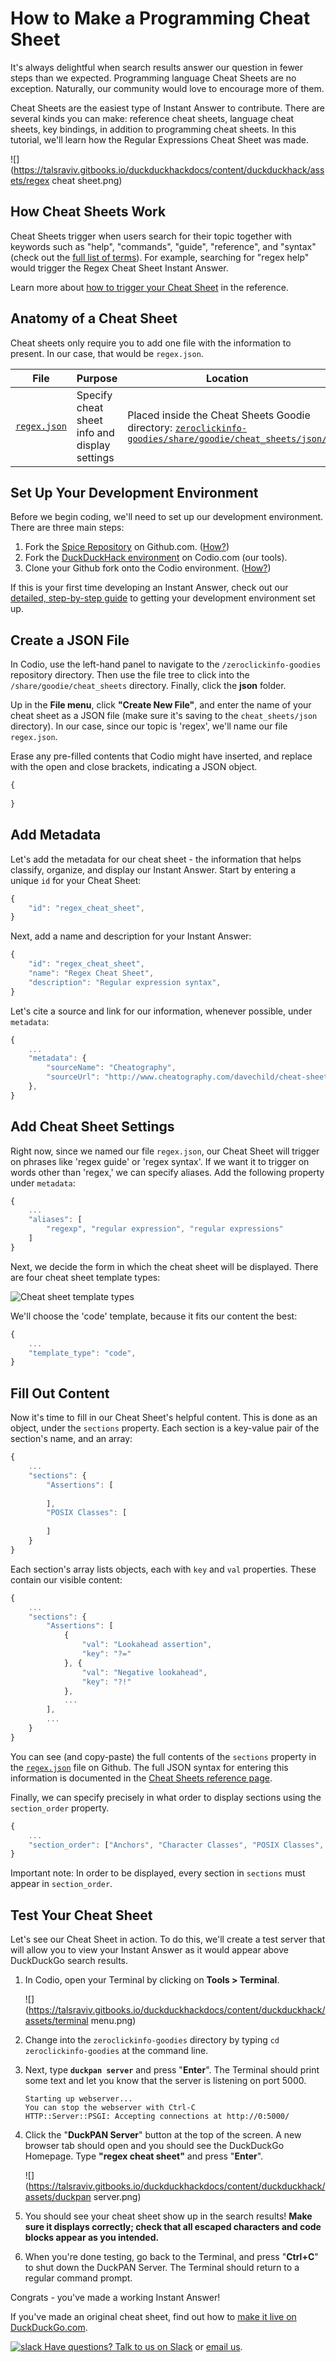 # How to Make a Programming Cheat Sheet

It's always delightful when search results answer our question in fewer steps than we expected. Programming language Cheat Sheets are no exception. Naturally, our community would love to encourage more of them.

Cheat Sheets are the easiest type of Instant Answer to contribute. There are several kinds you can make: reference cheat sheets, language cheat sheets, key bindings, in addition to programming cheat sheets. In this tutorial, we'll learn how the Regular Expressions Cheat Sheet was made. 

![](https://talsraviv.gitbooks.io/duckduckhackdocs/content/duckduckhack/assets/regex cheat sheet.png)

## How Cheat Sheets Work

Cheat Sheets trigger when users search for their topic together with keywords such as "help", "commands", "guide", "reference", and "syntax" (check out the [full list of terms](https://github.com/duckduckgo/zeroclickinfo-goodies/blob/master/lib/DDG/Goodie/CheatSheets.pm#L14)). For example, searching for "regex help" would trigger the Regex Cheat Sheet Instant Answer.

Learn more about [how to trigger your Cheat Sheet](https://talsraviv.gitbooks.io/duckduckhackdocs/content/duckduckhack/frontend-reference/cheat-sheet-reference.html#how-are-cheat-sheets-triggered) in the reference.

## Anatomy of a Cheat Sheet

Cheat sheets only require you to add one file with the information to present. In our case, that would be `regex.json`.

File | Purpose | Location
-----|---------|---------
[`regex.json`](https://github.com/duckduckgo/zeroclickinfo-goodies/blob/master/share/goodie/cheat_sheets/json/regex.json)|Specify cheat sheet info and display settings|Placed inside the Cheat Sheets Goodie directory: [`zeroclickinfo-goodies/share/goodie/cheat_sheets/json/`](https://github.com/duckduckgo/zeroclickinfo-goodies/blob/master/share/goodie/cheat_sheets/json/)

## Set Up Your Development Environment

Before we begin coding, we'll need to set up our development environment. There are three main steps:

1. Fork the [Spice Repository](https://github.com/duckduckgo/zeroclickinfo-spice) on Github.com. ([How?](https://talsraviv.gitbooks.io/duckduckhackdocs/content/duckduckhack/welcome/setup-dev-environment.html#1-fork-the-spice-repository-on-githubcom))
2. Fork the [DuckDuckHack environment](https://talsraviv.gitbooks.io/duckduckhackdocs/content/duckduckhack/welcome/setup-dev-environment.html#fork-the-duckduckhack-codio-machine) on Codio.com (our tools).
3. Clone your Github fork onto the Codio environment. ([How?](https://talsraviv.gitbooks.io/duckduckhackdocs/content/duckduckhack/welcome/setup-dev-environment.html#clone-your-github-repository-onto-your-codio-machine))

If this is your first time developing an Instant Answer, check out our [detailed, step-by-step guide](https://talsraviv.gitbooks.io/duckduckhackdocs/content/duckduckhack/welcome/setup-dev-environment.html) to getting your development environment set up.


## Create a JSON File

In Codio, use the left-hand panel to navigate to the `/zeroclickinfo-goodies` repository directory. Then use the file tree to click into the `/share/goodie/cheat_sheets` directory. Finally, click the **json** folder. 

Up in the **File menu**, click **"Create New File"**, and enter the name of your cheat sheet as a JSON file (make sure it's saving to the `cheat_sheets/json` directory). In our case, since our topic is 'regex', we'll name our file `regex.json`.

Erase any pre-filled contents that Codio might have inserted, and replace with the open and close brackets, indicating a JSON object.

```javascript
{
    
}
```

## Add Metadata

Let's add the metadata for our cheat sheet - the information that helps classify, organize, and display our Instant Answer. Start by entering a unique `id` for your Cheat Sheet:

```javascript
{
    "id": "regex_cheat_sheet",
}
```

Next, add a name and description for your Instant Answer:

```javascript
{
    "id": "regex_cheat_sheet",
    "name": "Regex Cheat Sheet",
    "description": "Regular expression syntax",
}
```

Let's cite a source and link for our information, whenever possible, under `metadata`:

```javascript
{
    ...
    "metadata": {
        "sourceName": "Cheatography",
        "sourceUrl": "http://www.cheatography.com/davechild/cheat-sheets/regular-expressions/"
    },
}
```

## Add Cheat Sheet Settings

Right now, since we named our file `regex.json`, our Cheat Sheet will trigger on phrases like 'regex guide' or 'regex syntax'. If we want it to trigger on words other than 'regex,' we can specify aliases. Add the following property under `metadata`:

```javascript
{
	...
	"aliases": [
	    "regexp", "regular expression", "regular expressions"
	]
}
```

Next, we decide the form in which the cheat sheet will be displayed. There are four cheat sheet template types:

![Cheat sheet template types](https://talsraviv.gitbooks.io/duckduckhackdocs/content/duckduckhack/assets/cheatsheet-template-types.png)

We'll choose the 'code' template, because it fits our content the best:

```javascript
{
	...
	"template_type": "code",
}
```

## Fill Out Content

Now it's time to fill in our Cheat Sheet's helpful content. This is done as an object, under the `sections` property. Each section is a key-value pair of the section's name, and an array:

```javascript
{
	...
	"sections": {
	    "Assertions": [
    
	    ],
	    "POSIX Classes": [
    
	    ]
	}
}
```

Each section's array lists objects, each with `key` and `val` properties. These contain our visible content:

```javascript
{
	...
	"sections": {
	    "Assertions": [
	        {
	            "val": "Lookahead assertion",
	            "key": "?="
	        }, {
	            "val": "Negative lookahead",
	            "key": "?!"
	        },
			...
	    ],
		...
	}
}
```

You can see (and copy-paste) the full contents of the `sections` property in the [`regex.json`](https://github.com/duckduckgo/zeroclickinfo-goodies/blob/master/share/goodie/cheat_sheets/json/regex.json) file on Github. The full JSON syntax for entering this information is documented in the [Cheat Sheets reference page](https://talsraviv.gitbooks.io/duckduckhackdocs/content/duckduckhack/frontend-reference/cheat-sheet-reference.html).

Finally, we can specify precisely in what order to display sections using the `section_order` property.

```javascript
{
	...
	"section_order": ["Anchors", "Character Classes", "POSIX Classes", "Pattern Modifiers", "Escape Sequences", "Quantifiers", "Groups and Ranges", "Assertions", "Special Characters", "String Replacement"]
}
```

Important note: In order to be displayed, every section in `sections` must appear in `section_order`.

## Test Your Cheat Sheet

Let's see our Cheat Sheet in action. To do this, we'll create a test server that will allow you to view your Instant Answer as it would appear above DuckDuckGo search results.

1. In Codio, open your Terminal by clicking on **Tools > Terminal**.

	![](https://talsraviv.gitbooks.io/duckduckhackdocs/content/duckduckhack/assets/terminal menu.png)

2. Change into the `zeroclickinfo-goodies` directory by typing `cd zeroclickinfo-goodies` at the command line.
3. Next, type **`duckpan server`** and press "**Enter**". The Terminal should print some text and let you know that the server is listening on port 5000.

    ```
    Starting up webserver...
    You can stop the webserver with Ctrl-C
    HTTP::Server::PSGI: Accepting connections at http://0:5000/
    ```

4. Click the "**DuckPAN Server**" button at the top of the screen. A new browser tab should open and you should see the DuckDuckGo Homepage. Type **"regex cheat sheet"** and press "**Enter**".

	![](https://talsraviv.gitbooks.io/duckduckhackdocs/content/duckduckhack/assets/duckpan server.png)	

5. You should see your cheat sheet show up in the search results! **Make sure it displays correctly; check that all escaped characters and code blocks appear as you intended.**
6. When you're done testing, go back to the Terminal, and press "**Ctrl+C**" to shut down the DuckPAN Server. The Terminal should return to a regular command prompt.

Congrats - you've made a working Instant Answer! 

If you've made an original cheat sheet, find out how to [make it live on DuckDuckGo.com](https://talsraviv.gitbooks.io/duckduckhackdocs/content/duckduckhack/submitting/submitting-overview.html).

[![slack](https://talsraviv.gitbooks.io/duckduckhackdocs/content/duckduckhack/assets/slack.png) Have questions? Talk to us on Slack](mailto:QuackSlack@duckduckgo.com?subject=AddMe) or [email us](mailto:open@duckduckgo.com).